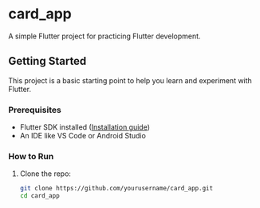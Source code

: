 # card_app

A simple Flutter project for practicing Flutter development.

## Getting Started

This project is a basic starting point to help you learn and experiment with Flutter.

### Prerequisites

- Flutter SDK installed ([Installation guide](https://flutter.dev/docs/get-started/install))
- An IDE like VS Code or Android Studio

### How to Run

1. Clone the repo:

   ```bash
   git clone https://github.com/yourusername/card_app.git
   cd card_app
